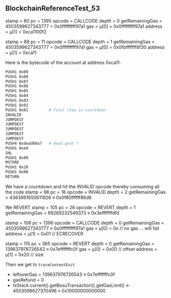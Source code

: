 ## BlockchainReferenceTest_53

stamp           = 80
pc              = 1395
opcode          = CALLCODE
depth           = 0
getRemainingGas = 4503599627343777 = 0x0fffffffff97a1
gas             = µ[0]             = 0x0fffffffff97a1
address         = µ[1]             = 0xca1100f2

stamp           = 88
pc              = 11
opcode          = CALLCODE
depth           = 1
getRemainingGas = 4503599627343777 = 0x0fffffffff97a1
gas             = µ[0]             = 0x0fbfffffff8f30
address         = µ[1]             = 0xca11

Here is the bytecode of the account at address 0xca11:
```bash
PUSH1 0x09
PUSH1 0x08
PUSH1 0x07
PUSH1 0x06
PUSH1 0x05
PUSH1 0x04
PUSH1 0x03
PUSH1 0x02
PUSH1 0x01         # final step in countdown
INVALID
JUMPDEST
JUMPDEST
JUMPDEST
JUMPDEST
JUMPDEST
PUSH4 0xdead60a7   # dead goat ?
PUSH1 0xe0
SHL
PUSH1 0x00
MSTORE
PUSH1 0x20
PUSH1 0x00
RETURN
```

We have a countdown and hit the INVALID opcode thereby consuming all the code
stamp           = 98
pc              = 18
opcode          = INVALID
depth           = 2
getRemainingGas = 4363961650611926 ≡ 0x0f80ffffff86d6

We REVERT
stamp           = 105
pc              = 26
opcode          = REVERT
depth           = 1
getRemainingGas = 69269232549373 ≡ 0x3efffffffdfd

stamp           = 106
pc              = 1396
opcode          = CALLCODE
depth           = 0
getRemainingGas = 4503599627343777 ≡ 0x0fffffffff97a1
gas             = µ[0]             = 0x           // no gas ... will fail
address         = µ[1]             = 0x01         // ECRECOVER

stamp           = 115
pc              = 365
opcode          = REVERT
depth           = 0
getRemainingGas = 139637976726543  ≡ 0x7efffffffc0f
gas             = µ[0]             = 0x00         // offset
address         = µ[1]             = 0x20         // size



Then we get to `traceContextExit`
* leftoverGas = 139637976726543 ≡ 0x7efffffffc0f
* gasRefund   = 0
* txStack.current().getBesuTransaction().getGasLimit() ← 4503599627370496 ≡ 0x10000000000000
